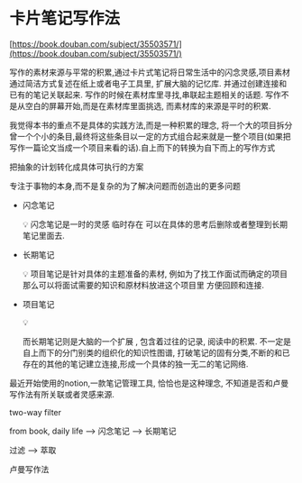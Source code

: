 # 卡片笔记写作法

[https://book.douban.com/subject/35503571/](https://book.douban.com/subject/35503571/)

写作的素材来源与平常的积累,通过卡片式笔记将日常生活中的闪念灵感,项目素材通过简洁方式复述在纸上或者电子工具里, 扩展大脑的记忆库. 并通过创建连接和已有的笔记关联起来. 写作的时候在素材库里寻找,串联起主题相关的话题. 写作不是从空白的屏幕开始,而是在素材库里面挑选, 而素材库的来源是平时的积累.

我觉得本书的重点不是具体的实践方法,而是一种积累的理念, 将一个大的项目拆分曾一个个小的条目,最终将这些条目以一定的方式组合起来就是一整个项目(如果把写作一篇论文当成一个项目来看的话).自上而下的转换为自下而上的写作方式

把抽象的计划转化成具体可执行的方案

专注于事物的本身,而不是复杂的为了解决问题而创造出的更多问题

- 闪念笔记
    
    <aside>
    💡 闪念笔记是一时的灵感 临时存在 可以在具体的思考后删除或者整理到长期笔记里面去.
    
    </aside>
    
- 长期笔记
    
    <aside>
    💡 项目笔记是针对具体的主题准备的素材, 例如为了找工作面试而确定的项目 那么可以将面试需要的知识和原材料放进这个项目里 方便回顾和连接.
    
    </aside>
    
- 项目笔记
    
    <aside>
    💡
    
    而长期笔记则是大脑的一个扩展 , 包含着过往的记录, 阅读中的积累.  不一定是自上而下的分门别类的组织化的知识性图谱,  打破笔记的固有分类,不断的和已存在的其他的笔记建立连接,形成一个具体的独一无二的笔记网络.  
    
    </aside>
    

  

最近开始使用的notion,一款笔记管理工具, 恰恰也是这种理念, 不知道是否和卢曼写作法有所关联或者灵感来源.

two-way filter

from book, daily life  ——>  闪念笔记 ——>  长期笔记

过滤 ——> 萃取

卢曼写作法